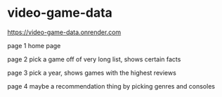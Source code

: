# video-game-data

https://video-game-data.onrender.com


page 1
home page

page 2 
pick a game off of very long list, shows certain facts

page 3 
pick a year, shows games with the highest reviews 

page 4 
maybe a recommendation thing by picking genres and consoles
